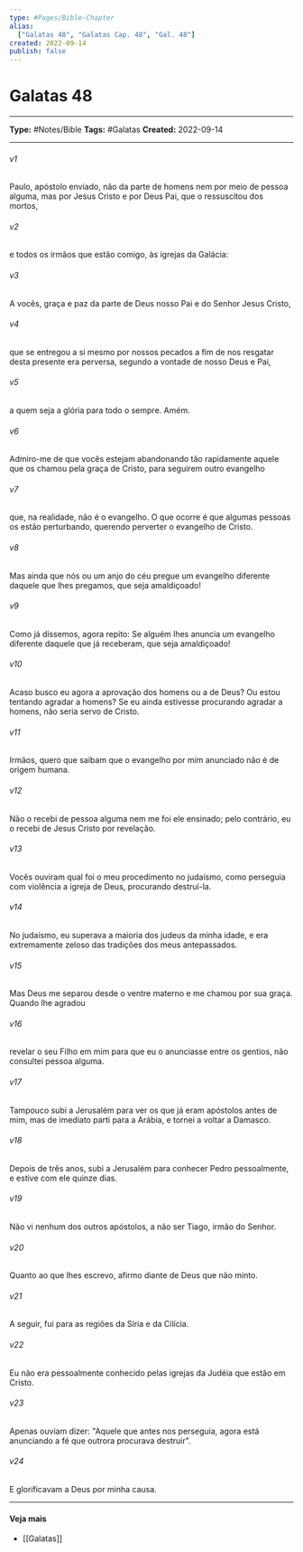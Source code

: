 ```yaml
---
type: #Pages/Bible-Chapter
alias:
  ["Galatas 48", "Galatas Cap. 48", "Gal. 48"]
created: 2022-09-14
publish: false
---
```


# Galatas 48

---

**Type:** #Notes/Bible
**Tags:** #Galatas
**Created:** 2022-09-14

---

###### v1
Paulo, apóstolo enviado, não da parte de homens nem por meio de pessoa alguma, mas por Jesus Cristo e por Deus Pai, que o ressuscitou dos mortos,
###### v2
e todos os irmãos que estão comigo, às igrejas da Galácia:
###### v3
A vocês, graça e paz da parte de Deus nosso Pai e do Senhor Jesus Cristo,
###### v4
que se entregou a si mesmo por nossos pecados a fim de nos resgatar desta presente era perversa, segundo a vontade de nosso Deus e Pai,
###### v5
a quem seja a glória para todo o sempre. Amém.
###### v6
Admiro-me de que vocês estejam abandonando tão rapidamente aquele que os chamou pela graça de Cristo, para seguirem outro evangelho
###### v7
que, na realidade, não é o evangelho. O que ocorre é que algumas pessoas os estão perturbando, querendo perverter o evangelho de Cristo.
###### v8
Mas ainda que nós ou um anjo do céu pregue um evangelho diferente daquele que lhes pregamos, que seja amaldiçoado!
###### v9
Como já dissemos, agora repito: Se alguém lhes anuncia um evangelho diferente daquele que já receberam, que seja amaldiçoado!
###### v10
Acaso busco eu agora a aprovação dos homens ou a de Deus? Ou estou tentando agradar a homens? Se eu ainda estivesse procurando agradar a homens, não seria servo de Cristo.
###### v11
Irmãos, quero que saibam que o evangelho por mim anunciado não é de origem humana.
###### v12
Não o recebi de pessoa alguma nem me foi ele ensinado; pelo contrário, eu o recebi de Jesus Cristo por revelação.
###### v13
Vocês ouviram qual foi o meu procedimento no judaísmo, como perseguia com violência a igreja de Deus, procurando destruí-la.
###### v14
No judaísmo, eu superava a maioria dos judeus da minha idade, e era extremamente zeloso das tradições dos meus antepassados.
###### v15
Mas Deus me separou desde o ventre materno e me chamou por sua graça. Quando lhe agradou
###### v16
revelar o seu Filho em mim para que eu o anunciasse entre os gentios, não consultei pessoa alguma.
###### v17
Tampouco subi a Jerusalém para ver os que já eram apóstolos antes de mim, mas de imediato parti para a Arábia, e tornei a voltar a Damasco.
###### v18
Depois de três anos, subi a Jerusalém para conhecer Pedro pessoalmente, e estive com ele quinze dias.
###### v19
Não vi nenhum dos outros apóstolos, a não ser Tiago, irmão do Senhor.
###### v20
Quanto ao que lhes escrevo, afirmo diante de Deus que não minto.
###### v21
A seguir, fui para as regiões da Síria e da Cilícia.
###### v22
Eu não era pessoalmente conhecido pelas igrejas da Judéia que estão em Cristo.
###### v23
Apenas ouviam dizer: "Aquele que antes nos perseguia, agora está anunciando a fé que outrora procurava destruir".
###### v24
E glorificavam a Deus por minha causa.


---

#### Veja mais

- [[Galatas]]
